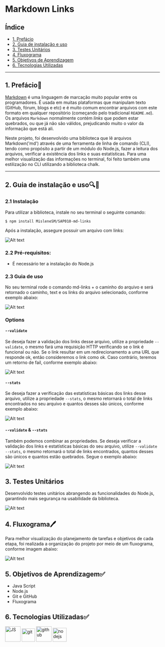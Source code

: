 # Markdown Links

## Índice

* [1. Prefácio](#1-prefácio)
* [2. Guia de instalação e uso](#2-guia-de-instalação-e-uso)
* [3. Testes Unitários](#3-testes-unitários)
* [4. Fluxograma](#4-fluxograma)
* [5. Objetivos de Aprendizagem](#4-objetivos-de-aprendizagem)
* [6. Tecnologias Utilizadas](#6-tecnologias-utilizadas)

***

## 1. Prefácio📓

[Markdown](https://pt.wikipedia.org/wiki/Markdown) é uma linguagem de marcação
muito popular entre os programadores. É usada em muitas plataformas que
manipulam texto (GitHub, fórum, blogs e etc) e é muito comum encontrar arquivos
com este formato em qualquer repositório (começando pelo tradicional
`README.md`). Os arquivos `Markdown` normalmente contém _links_ que podem estar
quebrados, ou que já não são válidos, prejudicando muito o valor da
informação que está ali.

Neste projeto, foi desenvolvido uma biblioteca que lê arquivos Markdown('md') através de uma ferramenta de linha de comando (CLI), tendo como propósito a partir de um módulo do Node.js, fazer a leitura dos arquivos, verificar a existência dos links e suas estatísticas. Para uma melhor visualização das informações no terminal, foi feito também uma estilização no CLI utilizando a biblioteca chalk.

***

## 2. Guia de instalação e uso🔍📝

### 2.1 Instalação

Para utilizar a biblioteca, instale no seu terminal o seguinte comando:
```sh
$ npm install MisleneSM/SAP010-md-links
```

Após a instalação, assegure possuir um arquivo com links:

![Alt text](image-8.png)


### 2.2 Pré-requisitos:

* É necessário ter a instalação do Node.js


### 2.3 Guia de uso

No seu terminal rode o comando md-links + o caminho do arquivo e será retornado o caminho, text e os links do arquivo selecionado, conforme exemplo abaixo:

![Alt text](image-2.png)


### Options


#### `--validate`

Se deseja fazer a validação dos links desse arquivo, utilize a propriedade `--validate`, o mesmo fará uma requisição HTTP verificando se o link é funcional ou não. Se o link resultar em um redirecionamento a uma URL que responde ok, então consideremos o link como ok. Caso contrário, teremos um retorno de fail, conforme exemplo abaixo:

![Alt text](image-3.png)


#### `--stats`

Se deseja fazer a verificação das estatísticas básicas dos links desse arquivo, utilize a propriedade `--stats`, o mesmo retornará o total de links encontrados no seu arquivo e quantos desses são únicos, conforme exemplo abaixo:

![Alt text](image-6.png)


#### `--validate` & `--stats`

Também podemos combinar as propriedades. Se deseja verificar a validação dos links e estatísticas básicas do seu arquivo, utilize  `--validate --stats`, o mesmo retornará o total de links encontrados, quantos desses são únicos e quantos estão quebrados. Segue o exemplo abaixo:

![Alt text](image-5.png)


## 3. Testes Unitários

Desenvolvido testes unitários abrangendo as funcionalidades do Node.js, garantindo mais segurança na usabilidade da biblioteca.

![Alt text](image-9.png)


## 4. Fluxograma🖊️

Para melhor visualização do planejamento de tarefas e objetivos de cada etapa, foi realizada a organização do projeto por meio de um fluxograma, conforme imagem abaixo:

![Alt text](image-7.png)



## 5. Objetivos de Aprendizagem✅

* Java Script
* Node.js
* Git e GitHub
* Fluxograma


## 6. Tecnologias Utilizadas✅

<img alt="JS" height="50" src="https://cdn2.iconfinder.com/data/icons/designer-skills/128/code-programming-javascript-software-develop-command-language-256.png"> <img alt="git" height="43"  src="https://cdn3.iconfinder.com/data/icons/social-media-2169/24/social_media_social_media_logo_git-256.png" /> <img alt="github" height="50"  src="https://cdn1.iconfinder.com/data/icons/unicons-line-vol-3/24/github-256.png"/> <img alt="nodejs" height="45" src="https://cdn.icon-icons.com/icons2/2415/PNG/512/nodejs_plain_logo_icon_146409.png"/>
